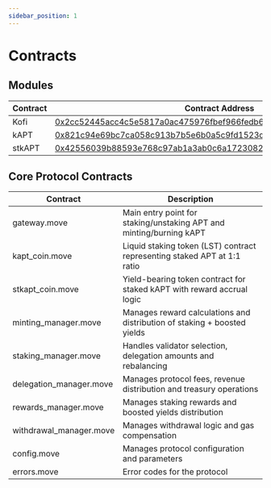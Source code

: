 ```yaml
---
sidebar_position: 1
---
```


# Contracts

## Modules

| Contract | Contract Address |
|----------|-------------|
| Kofi | [0x2cc52445acc4c5e5817a0ac475976fbef966fedb6e30e7db792e10619c76181f](https://explorer.aptoslabs.com/fungible_asset/0x2cc52445acc4c5e5817a0ac475976fbef966fedb6e30e7db792e10619c76181f?network=mainnet) |
| kAPT | [0x821c94e69bc7ca058c913b7b5e6b0a5c9fd1523d58723a966fb8c1f5ea888105](https://explorer.aptoslabs.com/fungible_asset/0x821c94e69bc7ca058c913b7b5e6b0a5c9fd1523d58723a966fb8c1f5ea888105?network=mainnet) |
| stkAPT | [0x42556039b88593e768c97ab1a3ab0c6a17230825769304482dff8fdebe4c002b](https://explorer.aptoslabs.com/fungible_asset/0x42556039b88593e768c97ab1a3ab0c6a17230825769304482dff8fdebe4c002b?network=mainnet) |

## Core Protocol Contracts

| Contract | Description |
|----------|-------------|
| gateway.move | Main entry point for staking/unstaking APT and minting/burning kAPT |
| kapt_coin.move | Liquid staking token (LST) contract representing staked APT at 1:1 ratio |
| stkapt_coin.move | Yield-bearing token contract for staked kAPT with reward accrual logic |
| minting_manager.move | Manages reward calculations and distribution of staking + boosted yields |
| staking_manager.move | Handles validator selection, delegation amounts and rebalancing |
| delegation_manager.move | Manages protocol fees, revenue distribution and treasury operations |
| rewards_manager.move | Manages staking rewards and boosted yields distribution |
| withdrawal_manager.move | Manages withdrawal logic and gas compensation |
| config.move | Manages protocol configuration and parameters |
| errors.move | Error codes for the protocol |
